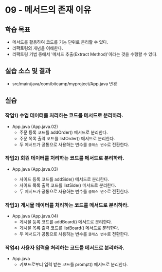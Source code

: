 # 09 - 메서드의 존재 이유

## 학습 목표

- 메서드를 활용하여 코드를 기능 단위로 분리할 수 있다.
- 리팩토링의 개념을 이해한다.
- 리팩토링 기법 중에서 '메서드 추출(Extract Method)'이라는 것을 수행할 수 있다.

## 실습 소스 및 결과

- src/main/java/com/bitcamp/myproject/App.java 변경

## 실습

### 작업1) 수업 데이터를 처리하는 코드를 메서드로 분리하라.

- App.java (App.java.02)
    - 주문 등록 코드를 addOrder() 메서드로 분리한다.
    - 주문 목록 출력 코드를 listOrder() 메서드로 분리한다.
    - 두 메서드가 공통으로 사용하는 변수를 `클래스 변수`로 전환한다.
    

### 작업2) 회원 데이터를 처리하는 코드를 메서드로 분리하라.

- App.java (App.java.03)
    
    - 사이드 등록 코드를 addSide() 메서드로 분리한다.
    - 사이드 목록 출력 코드를 listSide() 메서드로 분리한다.
    - 두 메서드가 공통으로 사용하는 변수를 `클래스 변수`로 전환한다.


### 작업3) 게시물 데이터를 처리하는 코드를 메서드로 분리하라.

- App.java (App.java.04)
    - 게시물 등록 코드를 addBoard() 메서드로 분리한다.
    - 게시물 목록 출력 코드를 listBoard() 메서드로 분리한다.
    - 두 메서드가 공통으로 사용하는 변수를 `클래스 변수`로 전환한다.

### 작업4) 사용자 입력을 처리하는 코드를 메서드로 분리하라.

- App.java
    - 키보드로부터 입력 받는 코드를 prompt() 메서드로 분리한다.
